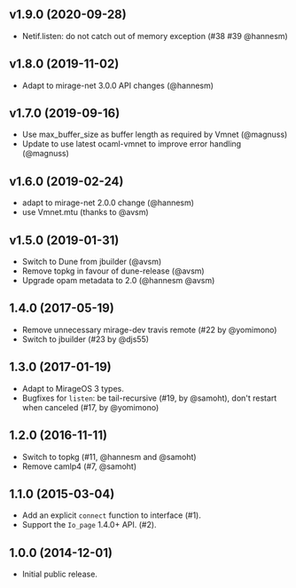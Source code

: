 ## v1.9.0 (2020-09-28)

- Netif.listen: do not catch out of memory exception (#38 #39 @hannesm)

## v1.8.0 (2019-11-02)

- Adapt to mirage-net 3.0.0 API changes (@hannesm)

## v1.7.0 (2019-09-16)

- Use max_buffer_size as buffer length as required by Vmnet (@magnuss)
- Update to use latest ocaml-vmnet to improve error handling (@magnuss)

## v1.6.0 (2019-02-24)

- adapt to mirage-net 2.0.0 change (@hannesm)
- use Vmnet.mtu (thanks to @avsm)

## v1.5.0 (2019-01-31)

- Switch to Dune from jbuilder (@avsm)
- Remove topkg in favour of dune-release (@avsm)
- Upgrade opam metadata to 2.0 (@hannesm @avsm)

## 1.4.0 (2017-05-19)

- Remove unnecessary mirage-dev travis remote (#22 by @yomimono)
- Switch to jbuilder (#23 by @djs55)

## 1.3.0 (2017-01-19)

- Adapt to MirageOS 3 types.
- Bugfixes for `listen`: be tail-recursive (#19, by @samoht), don't restart when canceled (#17, by @yomimono)

## 1.2.0 (2016-11-11)

- Switch to topkg (#11, @hannesm and @samoht)
- Remove camlp4 (#7, @samoht)

## 1.1.0 (2015-03-04)

- Add an explicit `connect` function to interface (#1).
- Support the `Io_page` 1.4.0+ API. (#2).

## 1.0.0 (2014-12-01)

- Initial public release.

